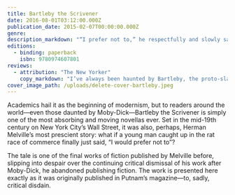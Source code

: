 ```yaml
---
title: Bartleby the Scrivener
date: 2016-08-01T03:12:00.000Z
publication_date: 2015-02-07T00:00:00.000Z
genre: 
description_markdown: "“I prefer not to,” he respectfully and slowly said, and mildly disappeared."
editions:
  - binding: paperback
    isbn: 9780974607801
reviews:
  - attribution: "The New Yorker"
    copy_markdown: "I’ve always been haunted by Bartleby, the proto-slacker. But it’s the handsomely minimalist cover of the Melville House edition that gets me here, one of many in the small publisher’s fine ‘Art of the Novella’ series."
cover_image_path: /uploads/delete-cover-bartleby.jpeg
---
```

Academics hail it as the beginning of modernism, but to readers around the world—even those daunted by Moby-Dick—Bartleby the Scrivener is simply one of the most absorbing and moving novellas ever. Set in the mid-19th century on New York City’s Wall Street, it was also, perhaps, Herman Melville’s most prescient story: what if a young man caught up in the rat race of commerce finally just said, “I would prefer not to”?

The tale is one of the final works of fiction published by Melville before, slipping into despair over the continuing critical dismissal of his work after Moby-Dick, he abandoned publishing fiction. The work is presented here exactly as it was originally published in Putnam’s magazine—to, sadly, critical disdain.